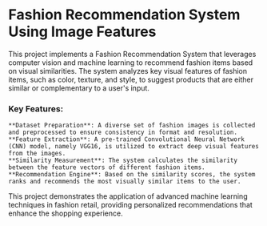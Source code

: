 # Fashion Recommendation System Using Image Features

This project implements a Fashion Recommendation System that leverages computer vision and machine learning to recommend fashion items based on visual similarities. The system analyzes key visual features of fashion items, such as color, texture, and style, to suggest products that are either similar or complementary to a user's input.
### Key Features:

    **Dataset Preparation**: A diverse set of fashion images is collected and preprocessed to ensure consistency in format and resolution.
    **Feature Extraction**: A pre-trained Convolutional Neural Network (CNN) model, namely VGG16, is utilized to extract deep visual features from the images.
    **Similarity Measurement**: The system calculates the similarity between the feature vectors of different fashion items.
    **Recommendation Engine**: Based on the similarity scores, the system ranks and recommends the most visually similar items to the user.

This project demonstrates the application of advanced machine learning techniques in fashion retail, providing personalized recommendations that enhance the shopping experience.

